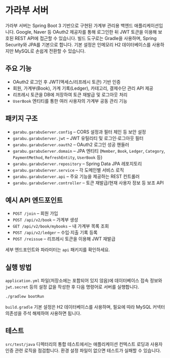 # 가라부 서버

가라부 서버는 Spring Boot 3 기반으로 구현된 가계부 관리용 백엔드 애플리케이션입니다. Google, Naver 등 OAuth2 제공자를 통해 로그인한 뒤 JWT 토큰을 이용해 보호된 REST API에 접근할 수 있습니다. 빌드 도구로는 Gradle을 사용하며, Spring Security와 JPA를 기본으로 합니다. 기본 설정은 인메모리 H2 데이터베이스를 사용하지만 MySQL로 손쉽게 전환할 수 있습니다.

## 주요 기능

- OAuth2 로그인 후 JWT(액세스/리프레시 토큰) 기반 인증
- 회원, 가계부(Book), 가계 기록(Ledger), 카테고리, 결제수단 관리 API 제공
- 리프레시 토큰을 DB에 저장하여 토큰 재발급 및 로그아웃 처리
- `UserBook` 엔티티를 통한 여러 사용자의 가계부 공동 관리 기능

## 패키지 구조

- `garabu.garabuServer.config` – CORS 설정과 필터 체인 등 보안 설정
- `garabu.garabuServer.jwt` – JWT 유틸리티 및 로그인·로그아웃 필터
- `garabu.garabuServer.oauth2` – OAuth2 로그인 성공 핸들러
- `garabu.garabuServer.domain` – JPA 엔티티 (`Member`, `Book`, `Ledger`, `Category`, `PaymentMethod`, `RefreshEntity`, `UserBook` 등)
- `garabu.garabuServer.repository` – Spring Data JPA 레포지토리
- `garabu.garabuServer.service` – 각 도메인별 서비스 로직
- `garabu.garabuServer.api` – 주요 기능을 제공하는 REST 컨트롤러
- `garabu.garabuServer.controller` – 토큰 재발급/현재 사용자 정보 등 보조 API

## 예시 API 엔드포인트

- `POST /join` – 회원 가입
- `POST /api/v2/book` – 가계부 생성
- `GET /api/v2/book/mybooks` – 내 가계부 목록 조회
- `POST /api/v2/ledger` – 수입·지출 기록 등록
- `POST /reissue` – 리프레시 토큰을 이용해 JWT 재발급

세부 엔드포인트와 파라미터는 `api` 패키지를 확인하세요.

## 실행 방법

`application.yml` 파일(저장소에는 포함되어 있지 않음)에 데이터베이스 접속 정보와 `jwt.secret` 등의 설정 값을 작성한 후 다음 명령어로 서버를 실행합니다.

```bash
./gradlew bootRun
```

`build.gradle` 기본 설정은 H2 데이터베이스를 사용하며, 필요에 따라 MySQL 커넥터 의존성을 주석 해제하여 사용하면 됩니다.

## 테스트

`src/test/java` 디렉터리의 통합 테스트에서는 애플리케이션 컨텍스트 로딩과 사용자 인증 관련 로직을 점검합니다. 환경 설정 파일이 없으면 테스트가 실패할 수 있습니다.
